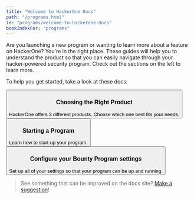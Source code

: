```yaml
---
title: "Welcome to HackerOne Docs"
path: "/programs.html"
id: "programs/welcome-to-hackerone-docs"
bookIndexFor: "programs"
---
```


Are you launching a new program or wanting to learn more about a feature on HackerOne? You're in the right place. These guides will help you to understand the product so that you can easily navigate through your hacker-powered security program. Check out the sections on the left to learn more.

To help you get started, take a look at these docs:

<button type="button" onclick="location.href='/programs/overview.html'"><h3>Choosing the Right Product</h3>HackerOne offers 3 different products. Choose which one best fits your needs.
</button><button type="button" onclick="location.href='/programs/program-start-up-guide.html'"><h3>Starting a Program</h3>Learn how to start-up your program.
</button><button type="button" onclick="location.href='/programs/start-h1-bounty.html'"><h3>Configure your Bounty Program settings</h3>Set up all of your settings so that your program can be up and running.
</button>

>See something that can be improved on the docs site? [Make a suggestion](/programs/edit-the-doc-site.html)!
